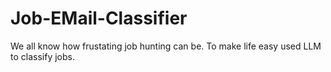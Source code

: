 # Job-EMail-Classifier
We all know how frustating job hunting can be. To make life easy used LLM to classify jobs. 
